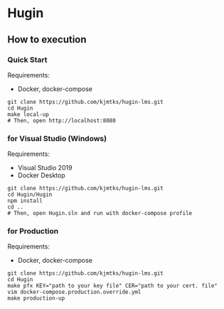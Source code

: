 # Hugin



## How to execution

### Quick Start

Requirements:
* Docker, docker-compose

```
git clone https://github.com/kjmtks/hugin-lms.git
cd Hugin
make local-up
# Then, open http://localhost:8080
```

### for Visual Studio (Windows)

Requirements:
* Visual Studio 2019
* Docker Desktop

```
git clone https://github.com/kjmtks/hugin-lms.git
cd Hugin/Hugin
npm install
cd ..
# Then, open Hugin.sln and run with docker-compose profile
```

### for Production

Requirements:
* Docker, docker-compose

```
git clone https://github.com/kjmtks/hugin-lms.git
cd Hugin
make pfx KEY="path to your key file" CER="path to your cert. file"
vim docker-compose.production.override.yml
make production-up
```
